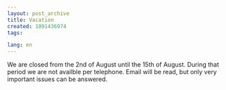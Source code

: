 ```yaml
---
layout: post_archive
title: Vacation
created: 1091436974
tags:

lang: en
---
```

We are closed from the 2nd of August until the 15th of August. During that period we are not availble per telephone. Email will be read, but only very important issues can be answered.
